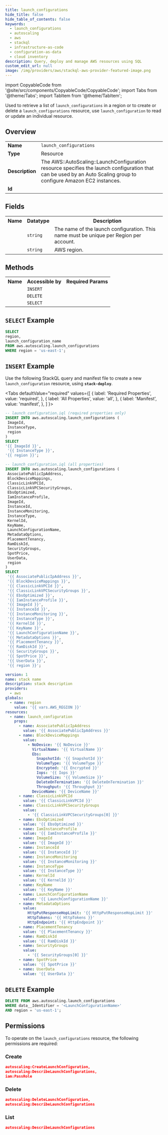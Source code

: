 ```yaml
---
title: launch_configurations
hide_title: false
hide_table_of_contents: false
keywords:
  - launch_configurations
  - autoscaling
  - aws
  - stackql
  - infrastructure-as-code
  - configuration-as-data
  - cloud inventory
description: Query, deploy and manage AWS resources using SQL
custom_edit_url: null
image: /img/providers/aws/stackql-aws-provider-featured-image.png
---
```


import CopyableCode from '@site/src/components/CopyableCode/CopyableCode';
import Tabs from '@theme/Tabs';
import TabItem from '@theme/TabItem';


Used to retrieve a list of <code>launch_configurations</code> in a region or to create or delete a <code>launch_configurations</code> resource, use <code>launch_configuration</code> to read or update an individual resource.

## Overview
<table><tbody>
<tr><td><b>Name</b></td><td><code>launch_configurations</code></td></tr>
<tr><td><b>Type</b></td><td>Resource</td></tr>
<tr><td><b>Description</b></td><td>The AWS::AutoScaling::LaunchConfiguration resource specifies the launch configuration that can be used by an Auto Scaling group to configure Amazon EC2 instances.</td></tr>
<tr><td><b>Id</b></td><td><CopyableCode code="aws.autoscaling.launch_configurations" /></td></tr>
</tbody></table>

## Fields
<table><tbody>
<tr><th>Name</th><th>Datatype</th><th>Description</th></tr>
<tr><td><CopyableCode code="launch_configuration_name" /></td><td><code>string</code></td><td>The name of the launch configuration. This name must be unique per Region per account.</td></tr>
<tr><td><CopyableCode code="region" /></td><td><code>string</code></td><td>AWS region.</td></tr>

</tbody></table>

## Methods

<table><tbody>
  <tr>
    <th>Name</th>
    <th>Accessible by</th>
    <th>Required Params</th>
  </tr>
  <tr>
    <td><CopyableCode code="create_resource" /></td>
    <td><code>INSERT</code></td>
    <td><CopyableCode code="data__DesiredState, region" /></td>
  </tr>
  <tr>
    <td><CopyableCode code="delete_resource" /></td>
    <td><code>DELETE</code></td>
    <td><CopyableCode code="data__Identifier, region" /></td>
  </tr>
  <tr>
    <td><CopyableCode code="list_resource" /></td>
    <td><code>SELECT</code></td>
    <td><CopyableCode code="region" /></td>
  </tr>
</tbody></table>

## `SELECT` Example
```sql
SELECT
region,
launch_configuration_name
FROM aws.autoscaling.launch_configurations
WHERE region = 'us-east-1';
```

## `INSERT` Example

Use the following StackQL query and manifest file to create a new <code>launch_configuration</code> resource, using <a ref="https://pypi.org/project/stack-deploy/" target="_blank"><code><b>stack-deploy</b></code></a>.

<Tabs
    defaultValue="required"
    values={[
      { label: 'Required Properties', value: 'required', },
      { label: 'All Properties', value: 'all', },
      { label: 'Manifest', value: 'manifest', },
    ]
}>
<TabItem value="required">

```sql
-- launch_configuration.iql (required properties only)
INSERT INTO aws.autoscaling.launch_configurations (
 ImageId,
 InstanceType,
 region
)
SELECT 
'{{ ImageId }}',
 '{{ InstanceType }}',
'{{ region }}';
```
</TabItem>
<TabItem value="all">

```sql
-- launch_configuration.iql (all properties)
INSERT INTO aws.autoscaling.launch_configurations (
 AssociatePublicIpAddress,
 BlockDeviceMappings,
 ClassicLinkVPCId,
 ClassicLinkVPCSecurityGroups,
 EbsOptimized,
 IamInstanceProfile,
 ImageId,
 InstanceId,
 InstanceMonitoring,
 InstanceType,
 KernelId,
 KeyName,
 LaunchConfigurationName,
 MetadataOptions,
 PlacementTenancy,
 RamDiskId,
 SecurityGroups,
 SpotPrice,
 UserData,
 region
)
SELECT 
 '{{ AssociatePublicIpAddress }}',
 '{{ BlockDeviceMappings }}',
 '{{ ClassicLinkVPCId }}',
 '{{ ClassicLinkVPCSecurityGroups }}',
 '{{ EbsOptimized }}',
 '{{ IamInstanceProfile }}',
 '{{ ImageId }}',
 '{{ InstanceId }}',
 '{{ InstanceMonitoring }}',
 '{{ InstanceType }}',
 '{{ KernelId }}',
 '{{ KeyName }}',
 '{{ LaunchConfigurationName }}',
 '{{ MetadataOptions }}',
 '{{ PlacementTenancy }}',
 '{{ RamDiskId }}',
 '{{ SecurityGroups }}',
 '{{ SpotPrice }}',
 '{{ UserData }}',
 '{{ region }}';
```
</TabItem>
<TabItem value="manifest">

```yaml
version: 1
name: stack name
description: stack description
providers:
  - aws
globals:
  - name: region
    value: '{{ vars.AWS_REGION }}'
resources:
  - name: launch_configuration
    props:
      - name: AssociatePublicIpAddress
        value: '{{ AssociatePublicIpAddress }}'
      - name: BlockDeviceMappings
        value:
          - NoDevice: '{{ NoDevice }}'
            VirtualName: '{{ VirtualName }}'
            Ebs:
              SnapshotId: '{{ SnapshotId }}'
              VolumeType: '{{ VolumeType }}'
              Encrypted: '{{ Encrypted }}'
              Iops: '{{ Iops }}'
              VolumeSize: '{{ VolumeSize }}'
              DeleteOnTermination: '{{ DeleteOnTermination }}'
              Throughput: '{{ Throughput }}'
            DeviceName: '{{ DeviceName }}'
      - name: ClassicLinkVPCId
        value: '{{ ClassicLinkVPCId }}'
      - name: ClassicLinkVPCSecurityGroups
        value:
          - '{{ ClassicLinkVPCSecurityGroups[0] }}'
      - name: EbsOptimized
        value: '{{ EbsOptimized }}'
      - name: IamInstanceProfile
        value: '{{ IamInstanceProfile }}'
      - name: ImageId
        value: '{{ ImageId }}'
      - name: InstanceId
        value: '{{ InstanceId }}'
      - name: InstanceMonitoring
        value: '{{ InstanceMonitoring }}'
      - name: InstanceType
        value: '{{ InstanceType }}'
      - name: KernelId
        value: '{{ KernelId }}'
      - name: KeyName
        value: '{{ KeyName }}'
      - name: LaunchConfigurationName
        value: '{{ LaunchConfigurationName }}'
      - name: MetadataOptions
        value:
          HttpPutResponseHopLimit: '{{ HttpPutResponseHopLimit }}'
          HttpTokens: '{{ HttpTokens }}'
          HttpEndpoint: '{{ HttpEndpoint }}'
      - name: PlacementTenancy
        value: '{{ PlacementTenancy }}'
      - name: RamDiskId
        value: '{{ RamDiskId }}'
      - name: SecurityGroups
        value:
          - '{{ SecurityGroups[0] }}'
      - name: SpotPrice
        value: '{{ SpotPrice }}'
      - name: UserData
        value: '{{ UserData }}'

```
</TabItem>
</Tabs>

## `DELETE` Example

```sql
DELETE FROM aws.autoscaling.launch_configurations
WHERE data__Identifier = '<LaunchConfigurationName>'
AND region = 'us-east-1';
```

## Permissions

To operate on the <code>launch_configurations</code> resource, the following permissions are required:

### Create
```json
autoscaling:CreateLaunchConfiguration,
autoscaling:DescribeLaunchConfigurations,
iam:PassRole
```

### Delete
```json
autoscaling:DeleteLaunchConfiguration,
autoscaling:DescribeLaunchConfigurations
```

### List
```json
autoscaling:DescribeLaunchConfigurations
```

